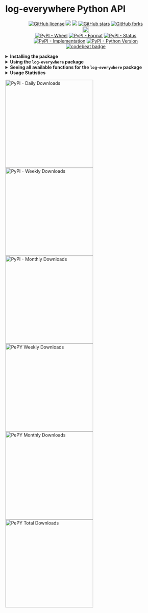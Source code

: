 # log-everywhere Python API

<p align="center">
  <a href="https://github.com/Shail-Shouryya/log-everywhere/blob/main/LICENSE"><img alt="GitHub license" src="https://img.shields.io/github/license/Shail-Shouryya/log-everywhere?color=yellow&labelColor=black"></a>
  <a href="https://docs.python.org/3/index.html">    <img src="https://img.shields.io/badge/python-3.6%2B-blue?labelColor=black"/></a>
  <a href="https://www.python.org/dev/peps/pep-0008"><img src="https://img.shields.io/badge/code%20style-PEP8-yellow.svg?labelColor=black"/></a>
  <a href="https://github.com/Shail-Shouryya/log-everywhere/stargazers"><img alt="GitHub stars" src="https://img.shields.io/github/stars/Shail-Shouryya/log-everywhere?color=blue&labelColor=black"></a>
  <a href="https://github.com/Shail-Shouryya/log-everywhere/network"><img alt="GitHub forks" src="https://img.shields.io/github/forks/Shail-Shouryya/log-everywhere?color=yellow&labelColor=black"></a>
  <br>
  <a href="https://badge.fury.io/py/log-everywhere"><img src="https://badge.fury.io/py/log-everywhere.svg" alt="PyPI version" height="20"></a>
  <br>
  <a href="https://pypi.org/project/log-everywhere/"><img alt="PyPI - Wheel" src="https://img.shields.io/pypi/wheel/log-everywhere?labelColor=black&label=PyPI%20-%20Wheel"></a>
  <a href="https://pypi.org/project/log-everywhere/#files/"><img alt="PyPI - Format" src="https://img.shields.io/pypi/format/log-everywhere?labelColor=black&label=PyPI%20-%20Format"></a>
  <a href="https://pypi.org/project/log-everywhere/#history/"><img alt="PyPI - Status" src="https://img.shields.io/pypi/status/log-everywhere?labelColor=black&label=PyPI%20-%20Status"></a>
  <br>
  <a href="https://pypi.org/project/log-everywhere/"><img alt="PyPI - Implementation" src="https://img.shields.io/pypi/implementation/log-everywhere?labelColor=black&label=PyPI%20-%20Implementation"></a>
  <a href="https://pypi.org/project/log-everywhere/"><img alt="PyPI - Python Version" src="https://img.shields.io/pypi/pyversions/log-everywhere?labelColor=black&label=PyPI%20-%20Python%20Version"></a>
  <br>
  <a href="https://codebeat.co/projects/github-com-shail-shouryya-log-everywhere-main"><img src="https://codebeat.co/badges/46b103ed-da79-4893-96af-ce95c9149532" alt="codebeat badge"/></a>
</p>

<details>
  <summary><b>Installing the package</b></summary>

Enter the following in your command line:

```python
# if something isn't working properly, try rerunning this
# the problem may have been fixed with a newer version

pip3 install -U log-everywhere     # MacOS/Linux
pip  install -U log-everywhere     # Windows
```
</details>

<details>
  <summary><b>Using the <code>log-everywhere</code> package</b></summary>

```
python3     # MacOS/Linux
python      # Windows
```
```python
from log_everywhere import yield_logger
from log_everywhere import log

def do_important_things(log_locations):
    num = 1 + 1
    log(f'This function calculated num to be: {num}', log_locations)
    product = num * 2
    log(f'This function calculated the product of num multiplied by 2 to be: {product}', log_locations)
    log( 'This function is now closing...', log_locations)

def main():
    with yield_logger('name_of_my_log_file', log_silently=False) as log_locations:
        do_important_things(log_locations)

main()
```
To see why [Python Standard Library](https://docs.python.org/3/library/)'s [logging](https://docs.python.org/3/library/logging.html) module was insufficient and creating a custom logger was necessary, [see this modification in the `yt_videos_list` package](https://github.com/Shail-Shouryya/yt_videos_list/commit/82a0129d82ea67475af902cf4a8a07c016d853b4). NOTE that the exact implementation differed slighlty in this commit (`yield_logger()` was named `yield_file_writer()`), and support for logging to both the console AND the log file [wasn't added until this commit](https://github.com/Shail-Shouryya/yt_videos_list/commit/fb8311869e89179dcf2bbf2849edcd5f97b216a1)

Direct link to commits:
  - [Simplify logging via custom context manager text writer](https://github.com/Shail-Shouryya/yt_videos_list/commit/82a0129d82ea67475af902cf4a8a07c016d853b4)
  - [Always log to log file but allow console logging muting](https://github.com/Shail-Shouryya/yt_videos_list/commit/fb8311869e89179dcf2bbf2849edcd5f97b216a1)

To see more interesting logging modifications, see the **significantly improves logging** section nested within the **details** section of the `yt_videos_list` package [0.5.0 Release](https://github.com/Shail-Shouryya/yt_videos_list/releases/tag/v0.5.0) page!
</details>

<details>
  <summary><b>Seeing <b>all</b> available functions for the <code>log-everywhere</code> package</b></summary>

```
python3     # MacOS/Linux
python      # Windows
```
```python
import log_everywhere
help(log_everywhere.logger)

# OR

from log_everywhere import logger
help(logger)
```

</details>

<details>
  <summary><b>Usage Statistics</b></summary>

- [PePy](https://pepy.tech/project/log-everywhere)
- [PyPi Stats](https://pypistats.org/packages/log-everywhere)
</details>
<p>
  <a href="https://pypistats.org/packages/log-everywhere"><img alt="PyPI - Daily Downloads" src="https://img.shields.io/pypi/dd/log-everywhere?labelColor=black&color=blue&label=PyPI%20downloads%20%28excludes%20mirrors%29" width="275"></a>
  <a href="https://pypistats.org/packages/log-everywhere"><img alt="PyPI - Weekly Downloads" src="https://img.shields.io/pypi/dw/log-everywhere?labelColor=black&color=yellow&label=PyPI%20downloads%20%28excludes%20mirrors%29"width="275"></a>
  <a href="https://pypistats.org/packages/log-everywhere"><img alt="PyPI - Monthly Downloads" src="https://img.shields.io/pypi/dm/log-everywhere?labelColor=black&color=blue&label=PyPI%20downloads%20%28excludes%20mirrors%29"width="275"></a>
  <br>
  <a href="https://pepy.tech/project/log-everywhere"><img alt="PePY Weekly Downloads" src="https://static.pepy.tech/personalized-badge/log-everywhere?period=week&units=international_system&left_color=black&right_color=yellow&left_text=PePY%20Downloads/week%20%28includes%20mirrors%29" width="275"></a>
  <a href="https://pepy.tech/project/log-everywhere"><img alt="PePY Monthly Downloads" src="https://static.pepy.tech/personalized-badge/log-everywhere?period=month&units=international_system&left_color=black&right_color=blue&left_text=PePY%20Downloads/month%20%28includes%20mirrors%29" width="275"></a>
  <a href="https://pepy.tech/project/log-everywhere"><img alt="PePY Total Downloads" src="https://static.pepy.tech/personalized-badge/log-everywhere?period=total&units=international_system&left_color=black&right_color=yellow&left_text=PePY%20Downloads%20Total%20%28includes%20mirrors%29" width="275"></a>
</p>
